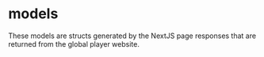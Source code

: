 # models

These models are structs generated by the NextJS page responses that are returned from the global player website.
